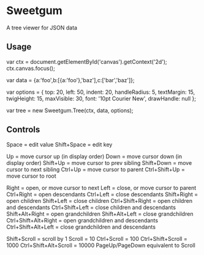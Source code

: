 # Sweetgum

A tree viewer for JSON data

## Usage

var ctx = document.getElementById('canvas').getContext('2d');
ctx.canvas.focus();

var data = {a:'foo',b:[{a:'foo'},'baz'],c:['bar','baz']};

var options = {
	top: 20,
	left: 50,
	indent: 20,
	handleRadius: 5,
	textMargin: 15,
	twigHeight: 15,
	maxVisible: 30,
	font: '10pt Courier New',
	drawHandle: null
};

var tree = new Sweetgum.Tree(ctx, data, options);

## Controls

Space = edit value
Shift+Space = edit key

Up = move cursor up (in display order)
Down = move cursor down (in display order)
Shift+Up = move cursor to prev sibling
Shift+Down = move cursor to next sibling
Ctrl+Up = move cursor to parent
Ctrl+Shift+Up = move cursor to root

Right = open, or move cursor to next
Left = close, or move cursor to parent
Ctrl+Right = open descendants
Ctrl+Left = close descendants
Shift+Right = open children
Shift+Left = close children
Ctrl+Shift+Right = open children and descendants
Ctrl+Shift+Left = close children and descendants
Shift+Alt+Right = open grandchildren
Shift+Alt+Left = close grandchildren
Ctrl+Shift+Alt+Right = open grandchildren and descendants
Ctrl+Shift+Alt+Left = close grandchildren and descendants

Shift+Scroll = scroll by 1
Scroll = 10
Ctrl+Scroll = 100
Ctrl+Shift+Scroll = 1000
Ctrl+Shift+Alt+Scroll = 10000
PageUp/PageDown equivalent to Scroll
